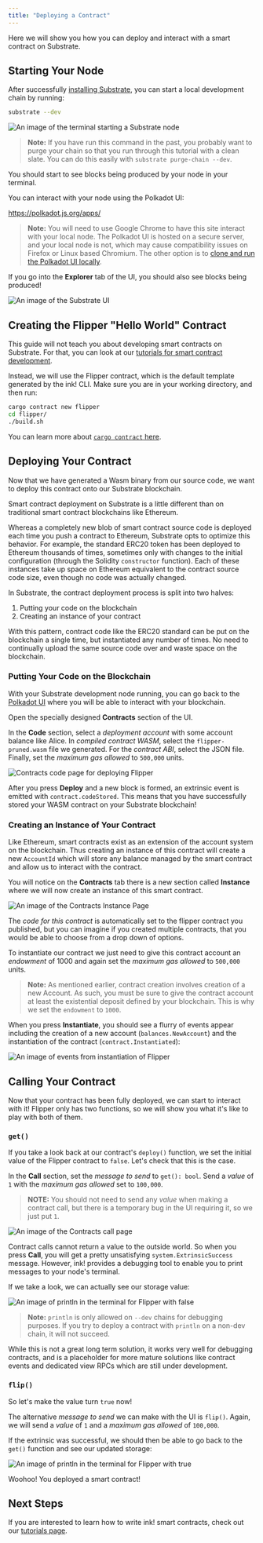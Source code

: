 ```yaml
---
title: "Deploying a Contract"
---
```


Here we will show you how you can deploy and interact with a smart contract on Substrate.

## Starting Your Node

After successfully [installing Substrate](getting-started/installing-substrate.md), you can start a local development chain by running:

```bash
substrate --dev
```

![An image of the terminal starting a Substrate node](/img/start-substrate-node.png)

> **Note:** If you have run this command in the past, you probably want to purge your chain so that you run through this tutorial with a clean slate. You can do this easily with `substrate purge-chain --dev`.

You should start to see blocks being produced by your node in your terminal.

You can interact with your node using the Polkadot UI:

https://polkadot.js.org/apps/

> **Note:** You will need to use Google Chrome to have this site interact with your local node. The Polkadot UI is hosted on a secure server, and your local node is not, which may cause compatibility issues on Firefox or Linux based Chromium. The other option is to [clone and run the Polkadot UI locally](https://github.com/polkadot-js/apps).

If you go into the **Explorer** tab of the UI, you should also see blocks being produced!

![An image of the Substrate UI](/img/start-substrate-ui.png)

## Creating the Flipper "Hello World" Contract

This guide will not teach you about developing smart contracts on Substrate. For that, you can look at our [tutorials for smart contract development](/tutorials/).

Instead, we will use the Flipper contract, which is the default template generated by the ink! CLI. Make sure you are in your working directory, and then run:

```bash
cargo contract new flipper
cd flipper/
./build.sh
```

You can learn more about [`cargo contract` here](contracts/cargo-contract.md).

## Deploying Your Contract

Now that we have generated a Wasm binary from our source code, we want to deploy this contract onto our Substrate blockchain.

Smart contract deployment on Substrate is a little different than on traditional smart contract blockchains like Ethereum.

Whereas a completely new blob of smart contract source code is deployed each time you push a contract to Ethereum, Substrate opts to optimize this behavior. For example, the standard ERC20 token has been deployed to Ethereum thousands of times, sometimes only with changes to the initial configuration (through the Solidity `constructor` function). Each of these instances take up space on Ethereum equivalent to the contract source code size, even though no code was actually changed.

In Substrate, the contract deployment process is split into two halves:

1. Putting your code on the blockchain
2. Creating an instance of your contract

With this pattern, contract code like the ERC20 standard can be put on the blockchain a single time, but instantiated any number of times. No need to continually upload the same source code over and waste space on the blockchain.

### Putting Your Code on the Blockchain

With your Substrate development node running, you can go back to the [Polkadot UI](https://polkadot.js.org/apps/) where you will be able to interact with your blockchain.

Open the specially designed **Contracts** section of the UI.

In the **Code** section, select a _deployment account_ with some account balance like Alice. In _compiled contract WASM_, select the `flipper-pruned.wasm` file we generated. For the _contract ABI_, select the JSON file. Finally, set the _maximum gas allowed_ to `500,000` units.

![Contracts code page for deploying Flipper](/img/flipper-code-page.png)

After you press **Deploy** and a new block is formed, an extrinsic event is emitted with `contract.codeStored`. This means that you have successfully stored your WASM contract on your Substrate blockchain!

### Creating an Instance of Your Contract

Like Ethereum, smart contracts exist as an extension of the account system on the blockchain. Thus creating an instance of this contract will create a new `AccountId` which will store any balance managed by the smart contract and allow us to interact with the contract.

You will notice on the **Contracts** tab there is a new section called **Instance** where we will now create an instance of this smart contract.

![An image of the Contracts Instance Page](/img/flipper-instance-page.png)

The _code for this contract_ is automatically set to the flipper contract you published, but you can imagine if you created multiple contracts, that you would be able to choose from a drop down of options.

To instantiate our contract we just need to give this contract account an _endowment_ of 1000 and again set the _maximum gas allowed_ to `500,000` units.

> **Note:** As mentioned earlier, contract creation involves creation of a new Account. As such, you must be sure to give the contract account at least the existential deposit defined by your blockchain. This is why we set the `endowment` to `1000`.

When you press **Instantiate**, you should see a flurry of events appear including the creation of a new account (`balances.NewAccount`) and the instantiation of the contract (`contract.Instantiated`):

![An image of events from instantiation of Flipper](/img/flipper-instance-events.png)

## Calling Your Contract

Now that your contract has been fully deployed, we can start to interact with it! Flipper only has two functions, so we will show you what it's like to play with both of them.

### `get()`

If you take a look back at our contract's `deploy()` function, we set the initial value of the Flipper contract to `false`. Let's check that this is the case.

In the **Call** section, set the _message to send_ to `get(): bool`. Send a _value_ of `1` with the _maximum gas allowed_ set to `100,000`.

> **NOTE:** You should not need to send any _value_ when making a contract call, but there is a temporary bug in the UI requiring it, so we just put `1`.

![An image of the Contracts call page](/img/flipper-call-page.png)

Contract calls cannot return a value to the outside world. So when you press **Call**, you will get a pretty unsatisfying `system.ExtrinsicSuccess` message. However, ink! provides a debugging tool to enable you to print messages to your node's terminal.

If we take a look, we can actually see our storage value:

![An image of println in the terminal for Flipper with false](/img/flipper-println-false.png)

> **Note:** `println` is only allowed on `--dev` chains for debugging purposes. If you try to deploy a contract with `println` on a non-dev chain, it will not succeed.

While this is not a great long term solution, it works very well for debugging contracts, and is a placeholder for more mature solutions like contract events and dedicated view RPCs which are still under development.

### `flip()`

So let's make the value turn `true` now!

The alternative _message to send_ we can make with the UI is `flip()`. Again, we will send a _value_ of `1` and a _maximum gas allowed_ of `100,000`.

If the extrinsic was successful, we should then be able to go back to the `get()` function and see our updated storage:

![An image of println in the terminal for Flipper with true](/img/flipper-println-true.png)

Woohoo! You deployed a smart contract!

## Next Steps

If you are interested to learn how to write ink! smart contracts, check out our [tutorials page](/tutorials/).
